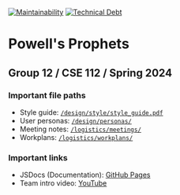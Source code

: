 [![Maintainability](https://api.codeclimate.com/v1/badges/a353393e3839a14923e2/maintainability)](https://codeclimate.com/github/cse112-sp24-group12/cse112-sp24-group12/maintainability)
[![Technical Debt](https://img.shields.io/codeclimate/tech-debt/cse112-sp24-group12/cse112-sp24-group12?logo=codeclimate)](https://codeclimate.com/github/cse112-sp24-group12/cse112-sp24-group12/maintainability)
# Powell's Prophets
## Group 12 / CSE 112 / Spring 2024

### Important file paths
- Style guide: [`/design/style/style_guide.pdf`](https://github.com/cse112-sp24-group12/cse112-sp24-group12/blob/main/design/style/style_guide.pdf)
- User personas: [`/design/personas/`](https://github.com/cse112-sp24-group12/cse112-sp24-group12/tree/main/design/personas)
- Meeting notes: [`/logistics/meetings/`](https://github.com/cse112-sp24-group12/cse112-sp24-group12/tree/main/logistics/meetings)
- Workplans: [`/logistics/workplans/`](https://github.com/cse112-sp24-group12/cse112-sp24-group12/tree/main/logistics/workplans)

### Important links
- JSDocs (Documentation): [GitHub Pages](https://cse112-sp24-group12.github.io/cse112-sp24-group12/)
- Team intro video: [YouTube](https://www.youtube.com/watch?v=iKq6aLO0iRA)
